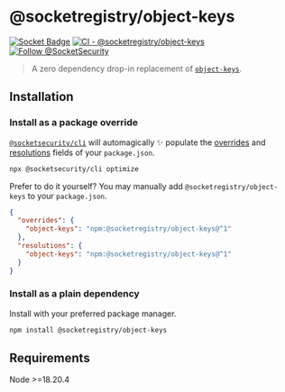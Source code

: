 # @socketregistry/object-keys

[![Socket Badge](https://socket.dev/api/badge/npm/package/@socketregistry/object-keys)](https://socket.dev/npm/package/@socketregistry/object-keys)
[![CI - @socketregistry/object-keys](https://github.com/SocketDev/socket-registry-js/actions/workflows/test.yml/badge.svg)](https://github.com/SocketDev/socket-registry-js/actions/workflows/test.yml)
[![Follow @SocketSecurity](https://img.shields.io/twitter/follow/SocketSecurity?style=social)](https://twitter.com/SocketSecurity)

> A zero dependency drop-in replacement of
> [`object-keys`](https://www.npmjs.com/package/object-keys).

## Installation

### Install as a package override

[`@socketsecurity/cli`](https://www.npmjs.com/package/@socketsecurity/cli) will
automagically :sparkles: populate the
[overrides](https://docs.npmjs.com/cli/v9/configuring-npm/package-json#overrides)
and [resolutions](https://yarnpkg.com/configuration/manifest#resolutions) fields
of your `package.json`.

```sh
npx @socketsecurity/cli optimize
```

Prefer to do it yourself? You may manually add `@socketregistry/object-keys` to
your `package.json`.

```json
{
  "overrides": {
    "object-keys": "npm:@socketregistry/object-keys@^1"
  },
  "resolutions": {
    "object-keys": "npm:@socketregistry/object-keys@^1"
  }
}
```

### Install as a plain dependency

Install with your preferred package manager.

```sh
npm install @socketregistry/object-keys
```

## Requirements

Node &gt;=18.20.4
